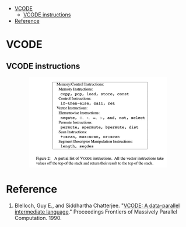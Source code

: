 <!-- vscode-markdown-toc -->
- [VCODE](#vcode)
  - [VCODE instructions](#vcode-instructions)
- [Reference](#reference)

<!-- vscode-markdown-toc-config
    numbering=true
    autoSave=true
    /vscode-markdown-toc-config -->
<!-- /vscode-markdown-toc -->

# VCODE

##  VCODE instructions

<p align="center">
<img src="../programming_model/images/vcode-instruction.png" width=75%>
</p>

# Reference

1. Blelloch, Guy E., and Siddhartha Chatterjee. "[VCODE: A data-parallel intermediate language](http://citeseerx.ist.psu.edu/viewdoc/download?doi=10.1.1.47.6593&rep=rep1&type=pdf)." Proceedings Frontiers of Massively Parallel Computation. 1990.
